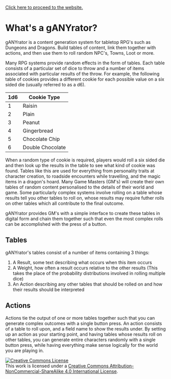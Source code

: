 <a href="https://ganyrator-e5852.web.app/">Click here to proceed to the website.</a>
# What's a gANYrator?
gANYrator is a content generation system for tabletop RPG's such as Dungeons and Dragons. Build tables of content, link 
them together with actions, and then use them to roll random NPC's, Towns, Loot or more.

Many RPG systems provide random effects in the form of tables. Each table consists of a particular set of dice to throw 
and a number of items associated with particular results of the throw. For example, the following table of cookies 
provides a different cookie for each possible value on a six sided die (usually referred to as a d6). 

1d6 | Cookie Type
----|------------
1   | Raisin
2   | Plain
3   | Peanut
4   | Gingerbread
5   | Chocolate Chip
6   | Double Chocolate

When a random type of cookie is required, players would roll a six sided die and then look up the results in the table to
see what kind of cookie was found. Tables like this are used for everything from personality traits at character creation, 
to roadside encounters while travelling, and the magic items in a dragon's hoard. Many Game Masters (GM's) will create 
their own tables of random content personalised to the details of their world and game. Some particularly complex systems
involve rolling on a table whose results tell you other tables to roll on, whose results may require futher rolls on other 
tables which all contribute to the final outcome.

gANYrator provides GM's with a simple interface to create these tables in digital form and chain them together such that 
even the most complex rolls can be accomplished with the press of a button.

## Tables
gANYrator's tables consist of a number of items containing 3 things:
1. A Result, some text describing  what occurs when this item occurs
2. A Weight, how often a result occurs relative to the other results (This takes the place of the probability 
distributions involved in rolling multiple dice)
3. An Action describing any other tables that should be rolled on and how their results should be interpreted

## Actions
Actions tie the output of one or more tables together such that you can generate complex outcomes with a single button 
press. An action consists of a table to roll upon, and a field name to show the results under. By setting up an action as
your starting point, and having tables whose results roll on other tables, you can generate entire characters randomly
with a single button press, while having everything make sense logically for the world you are playing in.  

<a rel="license" href="http://creativecommons.org/licenses/by-nc-sa/4.0/">
<img alt="Creative Commons License" style="border-width:0" src="https://i.creativecommons.org/l/by-nc-sa/4.0/88x31.png" /></a>
<br />This work is licensed under a <a rel="license" href="http://creativecommons.org/licenses/by-nc-sa/4.0/">Creative Commons Attribution-NonCommercial-ShareAlike 4.0 International License</a>.
